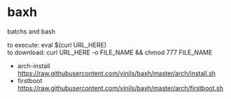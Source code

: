 # baxh
batchs and bash

to execute: eval $(curl URL_HERE)<br>
to download: curl URL_HERE -o FILE_NAME && chmod 777 FILE_NAME<br>

- arch-install<br>
https://raw.githubusercontent.com/vinils/baxh/master/arch/install.sh
- firstboot<br>
https://raw.githubusercontent.com/vinils/baxh/master/arch/firstboot.sh
